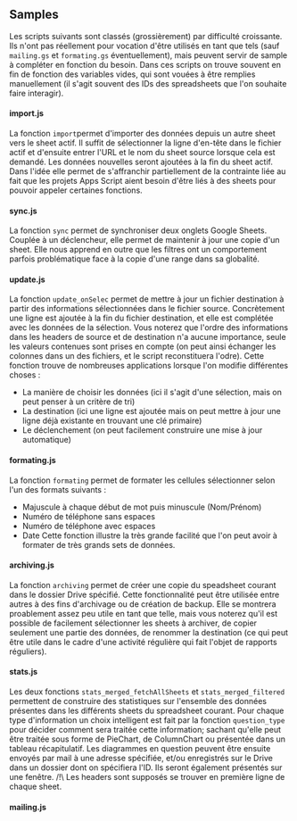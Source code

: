 ## Samples

Les scripts suivants sont classés (grossièrement) par difficulté croissante.
Ils n'ont pas réellement pour vocation d'être utilisés en tant que tels (sauf `mailing.gs` et `formating.gs` éventuellement), mais peuvent servir de sample à compléter en fonction du besoin.
Dans ces scripts on trouve souvent en fin de fonction des variables vides, qui sont vouées à être remplies manuellement (il s'agit souvent des IDs des spreadsheets que l'on souhaite faire interagir).

#### import.js
La fonction `import`permet d'importer des données depuis un autre sheet vers le sheet actif. Il suffit de sélectionner la ligne d'en-tête dans le fichier actif et d'ensuite entrer l'URL et le nom du sheet source lorsque cela est demandé. Les données nouvelles seront ajoutées à la fin du sheet actif. Dans l'idée elle permet de s'affranchir partiellement de la contrainte liée au fait que les projets Apps Script aient besoin d'être liés à des sheets pour pouvoir appeler certaines fonctions.

#### sync.js
La fonction `sync` permet de synchroniser deux onglets Google Sheets. Couplée à un déclencheur, elle permet de maintenir à jour une copie d'un sheet. Elle nous apprend en outre que les filtres ont un comportement parfois problématique face à la copie d'une range dans sa globalité.

#### update.js
La fonction `update_onSelec` permet de mettre à jour un fichier destination à partir des informations sélectionnées dans le fichier source. Concrètement une ligne est ajoutée à la fin du fichier destination, et elle est complétée avec les données de la sélection. Vous noterez que l'ordre des informations dans les headers de source et de destination n'a aucune importance, seule les valeurs contenues sont prises en compte (on peut ainsi échanger les colonnes dans un des fichiers, et le script reconstituera l'odre).
Cette fonction trouve de nombreuses applications lorsque l'on modifie différentes choses :
* La manière de choisir les données (ici il s'agit d'une sélection, mais on peut penser à un critère de tri)
* La destination (ici une ligne est ajoutée mais on peut mettre à jour une ligne déjà existante en trouvant une clé primaire)
* Le déclenchement (on peut facilement construire une mise à jour automatique)

#### formating.js
La fonction `formating` permet de formater les cellules sélectionner selon l'un des formats suivants :
* Majuscule à chaque début de mot puis minuscule (Nom/Prénom)
* Numéro de téléphone sans espaces
* Numéro de téléphone avec espaces
* Date
Cette fonction illustre la très grande facilité que l'on peut avoir à formater de très grands sets de données.

#### archiving.js
La fonction `archiving` permet de créer une copie du speadsheet courant dans le dossier Drive spécifié.
Cette fonctionnalité peut être utilisée entre autres à des fins d'archivage ou de création de backup.
Elle se montrera proablement assez peu utile en tant que telle, mais vous noterez qu'il est possible de facilement sélectionner les sheets à archiver, de copier seulement une partie des données, de renommer la destination (ce qui peut être utile dans le cadre d'une activité régulière qui fait l'objet de rapports réguliers).

#### stats.js
Les deux fonctions `stats_merged_fetchAllSheets` et `stats_merged_filtered` permettent de construire des statistiques sur l'ensemble des données présentes dans les différents sheets du spreadsheet courant. Pour chaque type d'information un choix intelligent est fait par la fonction `question_type` pour décider comment sera traitée cette information; sachant qu'elle peut être traitée sous forme de PieChart, de ColumnChart ou présentée dans un tableau récapitulatif. Les diagrammes en question peuvent être ensuite envoyés par mail à une adresse spécifiée, et/ou enregistrés sur le Drive dans un dossier dont on spécifiera l'ID. Ils seront également présentés sur une fenêtre.
/!\ Les headers sont supposés se trouver en première ligne de chaque sheet.

#### mailing.js
